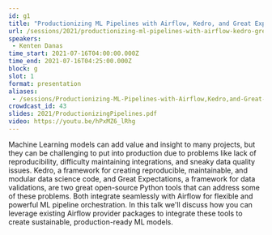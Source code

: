 ```yaml
---
id: g1
title: "Productionizing ML Pipelines with Airflow, Kedro, and Great Expectations"
url: /sessions/2021/productionizing-ml-pipelines-with-airflow-kedro-great-expectations
speakers:
 - Kenten Danas
time_start: 2021-07-16T04:00:00.000Z
time_end: 2021-07-16T04:25:00.000Z
block: g
slot: 1
format: presentation
aliases:
 - /sessions/Productionizing-ML-Pipelines-with-Airflow,Kedro,and-Great-Expectations
crowdcast_id: 43
slides: 2021/ProductionizingPipelines.pdf
video: https://youtu.be/hPxMZ6_lRhg
---
```


Machine Learning models can add value and insight to many projects, but they can be challenging to put into production due to problems like lack of reproducibility, difficulty maintaining integrations, and sneaky data quality issues. Kedro, a framework for creating reproducible, maintainable, and modular data science code, and Great Expectations, a framework for data validations, are two great open-source Python tools that can address some of these problems. Both integrate seamlessly with Airflow for flexible and powerful ML pipeline orchestration. In this talk we'll discuss how you can leverage existing Airflow provider packages to integrate these tools to create sustainable, production-ready ML models.
